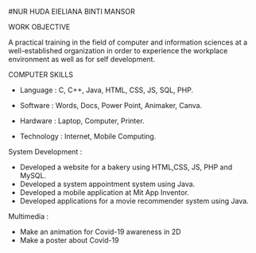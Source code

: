 #NUR HUDA EIELIANA BINTI MANSOR 

WORK OBJECTIVE

A practical training in the field of computer and information sciences at a well-established organization in
order to experience the workplace environment as well as for self development.

COMPUTER SKILLS

- Language : C, C++, Java, HTML, CSS, JS, SQL, PHP.

- Software : Words, Docs, Power Point, Animaker, Canva.

- Hardware : Laptop, Computer, Printer.

- Technology : Internet, Mobile Computing.

System Development : 

- Developed a website for a bakery using HTML,CSS, JS, PHP and MySQL.
- Developed a system appointment system using Java.
- Developed a mobile application at Mit App Inventor.
- Developed applications for a movie recommender system using Java.
  
Multimedia : 
- Make an animation for Covid-19 awareness in 2D
- Make a poster about Covid-19

